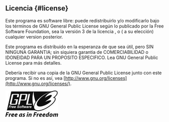 ## Licencia {#license}

Este programa es software libre: puede redistribuirlo y/o modificarlo bajo los términos de GNU General Public License según lo publicado por la Free Software Foundation, sea la versión 3 de la licencia , o ( a su elección) cualquier version posterior.

Este programa es distribuido en la esperanza de que sea útil, pero SIN NINGUNA GARANTIA; sin siquiera garantia de COMERCIABILIDAD o IDONEIDAD PARA UN PROPOSITO ESPECIFICO. Lea GNU General Public License para más detalles.

Debería recibir una copia de la GNU General Public License junto con este programa. Si no es así, vea [http://www.gnu.org/licenses](http://www.gnu.org/licenses/).

![GPL V3](../images/gpl-v3-logo.jpg)

